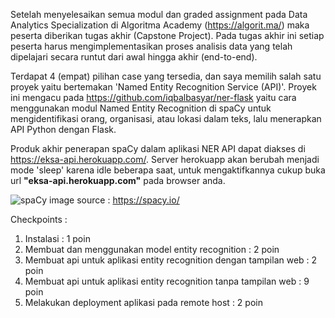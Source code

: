 Setelah menyelesaikan semua modul dan graded assignment pada Data Analytics Specialization di Algoritma Academy (https://algorit.ma/) maka peserta diberikan tugas akhir (Capstone Project). Pada tugas akhir ini setiap peserta harus mengimplementasikan proses analisis data yang telah dipelajari secara runtut dari awal hingga akhir (end-to-end). 

Terdapat 4 (empat) pilihan case yang tersedia, dan saya memilih salah satu proyek yaitu bertemakan 'Named Entity Recognition Service (API)'. Proyek ini mengacu pada https://github.com/iqbalbasyar/ner-flask yaitu cara menggunakan modul Named Entity Recognition di spaCy untuk mengidentifikasi orang, organisasi, atau lokasi dalam teks, lalu menerapkan API Python dengan Flask. 

Produk akhir penerapan spaCy dalam aplikasi NER API dapat diakses di https://eksa-api.herokuapp.com/. Server herokuapp akan berubah menjadi mode 'sleep' karena idle beberapa saat, untuk mengaktifkannya cukup buka url **"eksa-api.herokuapp.com"** pada browser anda.

![spaCy](https://user-images.githubusercontent.com/40589863/125156635-ae417e00-e190-11eb-9d7d-c8df9e45befd.png)
image source : https://spacy.io/

Checkpoints : 
1. Instalasi : 1 poin
2. Membuat dan menggunakan model entity recognition : 2 poin
4. Membuat api untuk aplikasi entity recognition dengan tampilan web : 2 poin
5. Membuat api untuk aplikasi entity recognition tanpa tampilan web : 9 poin
6. Melakukan deployment aplikasi pada remote host : 2 poin
